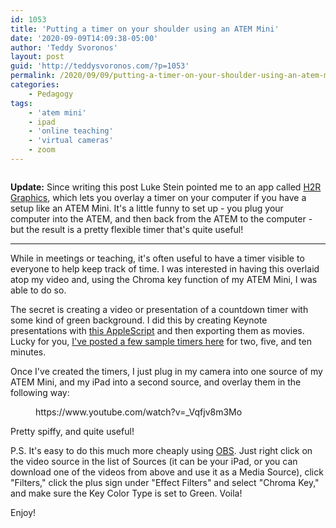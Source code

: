 ```yaml
---
id: 1053
title: 'Putting a timer on your shoulder using an ATEM Mini'
date: '2020-09-09T14:09:38-05:00'
author: 'Teddy Svoronos'
layout: post
guid: 'http://teddysvoronos.com/?p=1053'
permalink: /2020/09/09/putting-a-timer-on-your-shoulder-using-an-atem-mini/
categories:
    - Pedagogy
tags:
    - 'atem mini'
    - ipad
    - 'online teaching'
    - 'virtual cameras'
    - zoom
---
```


<!-- wp:image {"id":1054,"sizeSlug":"large"} -->
<figure class="wp-block-image size-large"><img src="https://teddysvoronos.com/wp-content/uploads/2020/09/Copied-Image-1024x644.png" alt="" class="wp-image-1054"/></figure>
<!-- /wp:image -->

<!-- wp:paragraph -->
<p><strong>Update:</strong> Since writing this post Luke Stein pointed me to an app called <a href="https://heretorecord.com/graphics/">H2R Graphics</a>, which lets you overlay a timer on your computer if you have a setup like an ATEM Mini. It's a little funny to set up - you plug your computer into the ATEM, and then back from the ATEM to the computer - but the result is a pretty flexible timer that's quite useful!</p>
<!-- /wp:paragraph -->

<!-- wp:separator -->
<hr class="wp-block-separator"/>
<!-- /wp:separator -->

<!-- wp:paragraph -->
<p>While in meetings or teaching, it's often useful to have a timer visible to everyone to help keep track of time. I was interested in having this overlaid atop my video and, using the Chroma key function of my ATEM Mini, I was able to do so.</p>
<!-- /wp:paragraph -->

<!-- wp:paragraph -->
<p>The secret is creating a video or presentation of a countdown timer with some kind of green background. I did this by creating Keynote presentations with <a href="https://iworkautomation.com/keynote/examples-countdown.html">this AppleScript</a> and then exporting them as movies. Lucky for you, <a href="https://www.icloud.com/sharedalbum/#B0hGLLXGLGw0p4s">I've posted a few sample timers here</a> for two, five, and ten minutes.</p>
<!-- /wp:paragraph -->

<!-- wp:paragraph -->
<p>Once I've created the timers, I just plug in my camera into one source of my ATEM Mini, and my iPad into a second source, and overlay them in the following way:</p>
<!-- /wp:paragraph -->

<!-- wp:core-embed/youtube {"url":"https://www.youtube.com/watch?v=_Vqfjv8m3Mo","type":"video","providerNameSlug":"youtube","className":"wp-embed-aspect-16-9 wp-has-aspect-ratio"} -->
<figure class="wp-block-embed-youtube wp-block-embed is-type-video is-provider-youtube wp-embed-aspect-16-9 wp-has-aspect-ratio"><div class="wp-block-embed__wrapper">
https://www.youtube.com/watch?v=_Vqfjv8m3Mo
</div></figure>
<!-- /wp:core-embed/youtube -->

<!-- wp:paragraph -->
<p>Pretty spiffy, and quite useful!</p>
<!-- /wp:paragraph -->

<!-- wp:paragraph -->
<p></p>
<!-- /wp:paragraph -->

<!-- wp:paragraph -->
<p>P.S. It's easy to do this much more cheaply using <a href="https://obsproject.com">OBS</a>. Just right click on the video source in the list of Sources (it can be your iPad, or you can download one of the videos from above and use it as a Media Source), click "Filters," click the plus sign under "Effect Filters" and select "Chroma Key," and make sure the Key Color Type is set to Green. Voila!</p>
<!-- /wp:paragraph -->

<!-- wp:paragraph -->
<p>Enjoy!</p>
<!-- /wp:paragraph -->